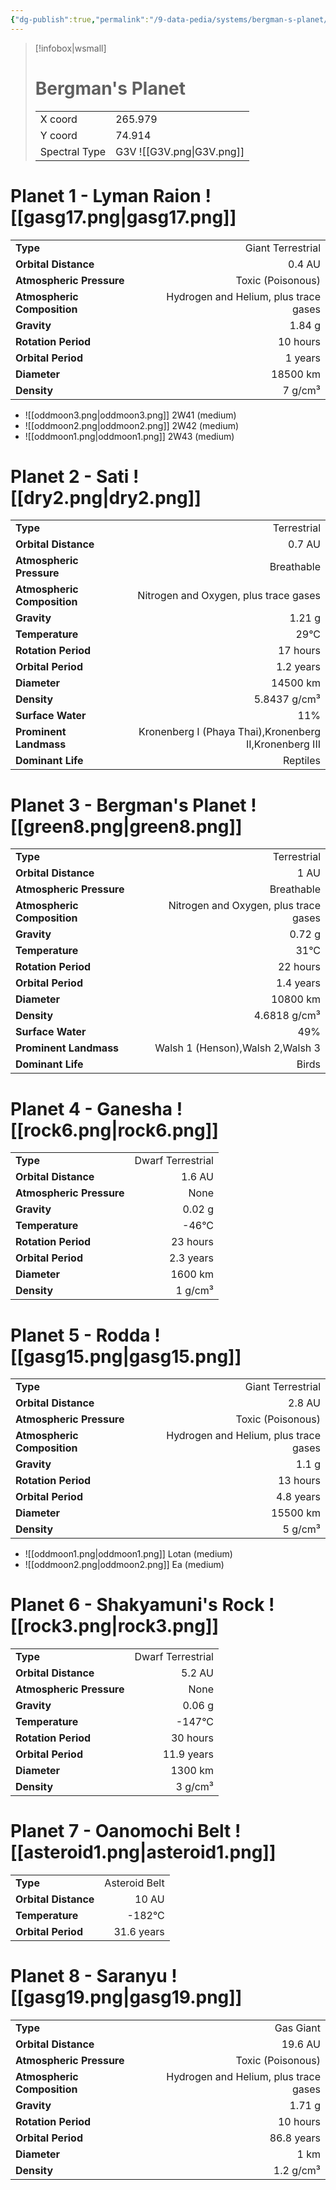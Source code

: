```yaml
---
{"dg-publish":true,"permalink":"/9-data-pedia/systems/bergman-s-planet/"}
---
```


> [!infobox|wsmall]
> # Bergman's Planet
> | | |
> | - | - |
> | X coord | 265.979 |
> | Y coord| 74.914 |
> | Spectral Type | G3V ![[G3V.png\|G3V.png]] |

# Planet 1 - Lyman Raion ![[gasg17.png\|gasg17.png]]
|                             |                           |
| --------------------------- | -------------------------:|
| **Type**                    |             Giant Terrestrial |
| **Orbital Distance**        |   0.4 AU |
| **Atmospheric Pressure**    |       Toxic (Poisonous) |
| **Atmospheric Composition** |      Hydrogen and Helium, plus trace gases |
| **Gravity**                 |        1.84 g |
| **Rotation Period**         |  10 hours |
| **Orbital Period** | 1 years |
| **Diameter**                |      18500 km | 
| **Density**                 |    7 g/cm³ |



- ![[oddmoon3.png\|oddmoon3.png]] 2W41 (medium)
- ![[oddmoon2.png\|oddmoon2.png]] 2W42 (medium)
- ![[oddmoon1.png\|oddmoon1.png]] 2W43 (medium)


# Planet 2 - Sati ![[dry2.png\|dry2.png]]
|                             |                           |
| --------------------------- | -------------------------:|
| **Type**                    |             Terrestrial |
| **Orbital Distance**        |   0.7 AU |
| **Atmospheric Pressure**    |       Breathable |
| **Atmospheric Composition** |      Nitrogen and Oxygen, plus trace gases |
| **Gravity**                 |        1.21 g |
| **Temperature**             |    29°C |
| **Rotation Period**         |  17 hours |
| **Orbital Period** | 1.2 years |
| **Diameter**                |      14500 km | 
| **Density**                 |    5.8437 g/cm³ |
| **Surface Water**           |           11% | 
| **Prominent Landmass**      |         Kronenberg I (Phaya Thai),Kronenberg II,Kronenberg III | 
| **Dominant Life**           |         Reptiles |





# Planet 3 - Bergman's Planet ![[green8.png\|green8.png]]
|                             |                           |
| --------------------------- | -------------------------:|
| **Type**                    |             Terrestrial |
| **Orbital Distance**        |   1 AU |
| **Atmospheric Pressure**    |       Breathable |
| **Atmospheric Composition** |      Nitrogen and Oxygen, plus trace gases |
| **Gravity**                 |        0.72 g |
| **Temperature**             |    31°C |
| **Rotation Period**         |  22 hours |
| **Orbital Period** | 1.4 years |
| **Diameter**                |      10800 km | 
| **Density**                 |    4.6818 g/cm³ |
| **Surface Water**           |           49% | 
| **Prominent Landmass**      |         Walsh 1 (Henson),Walsh 2,Walsh 3 | 
| **Dominant Life**           |         Birds |





# Planet 4 - Ganesha ![[rock6.png\|rock6.png]]
|                             |                           |
| --------------------------- | -------------------------:|
| **Type**                    |             Dwarf Terrestrial |
| **Orbital Distance**        |   1.6 AU |
| **Atmospheric Pressure**    |       None |
| **Gravity**                 |        0.02 g |
| **Temperature**             |    -46°C |
| **Rotation Period**         |  23 hours |
| **Orbital Period** | 2.3 years |
| **Diameter**                |      1600 km | 
| **Density**                 |    1 g/cm³ |





# Planet 5 - Rodda ![[gasg15.png\|gasg15.png]]
|                             |                           |
| --------------------------- | -------------------------:|
| **Type**                    |             Giant Terrestrial |
| **Orbital Distance**        |   2.8 AU |
| **Atmospheric Pressure**    |       Toxic (Poisonous) |
| **Atmospheric Composition** |      Hydrogen and Helium, plus trace gases |
| **Gravity**                 |        1.1 g |
| **Rotation Period**         |  13 hours |
| **Orbital Period** | 4.8 years |
| **Diameter**                |      15500 km | 
| **Density**                 |    5 g/cm³ |



- ![[oddmoon1.png\|oddmoon1.png]] Lotan (medium)
- ![[oddmoon2.png\|oddmoon2.png]] Ea (medium)


# Planet 6 - Shakyamuni's Rock ![[rock3.png\|rock3.png]]
|                             |                           |
| --------------------------- | -------------------------:|
| **Type**                    |             Dwarf Terrestrial |
| **Orbital Distance**        |   5.2 AU |
| **Atmospheric Pressure**    |       None |
| **Gravity**                 |        0.06 g |
| **Temperature**             |    -147°C |
| **Rotation Period**         |  30 hours |
| **Orbital Period** | 11.9 years |
| **Diameter**                |      1300 km | 
| **Density**                 |    3 g/cm³ |





# Planet 7 - Oanomochi Belt ![[asteroid1.png\|asteroid1.png]]
|                             |                           |
| --------------------------- | -------------------------:|
| **Type**                    |             Asteroid Belt |
| **Orbital Distance**        |   10 AU |
| **Temperature**             |    -182°C |
| **Orbital Period** | 31.6 years |





# Planet 8 - Saranyu ![[gasg19.png\|gasg19.png]]
|                             |                           |
| --------------------------- | -------------------------:|
| **Type**                    |             Gas Giant |
| **Orbital Distance**        |   19.6 AU |
| **Atmospheric Pressure**    |       Toxic (Poisonous) |
| **Atmospheric Composition** |      Hydrogen and Helium, plus trace gases |
| **Gravity**                 |        1.71 g |
| **Rotation Period**         |  10 hours |
| **Orbital Period** | 86.8 years |
| **Diameter**                |      1 km | 
| **Density**                 |    1.2 g/cm³ |





